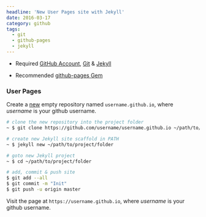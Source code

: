 ```yaml
---
headline: 'New User Pages site with Jekyll'
date: 2016-03-17
category: github
tags:
  - git
  - github-pages
  - jekyll
---
```


- Required [GitHub Account], [Git] & [Jekyll]

- Recommended [github-pages Gem]

### User Pages
Create a [new] empty repository named `username.github.io`, where _username_ is your github username.

```sh
# clone the new repository into the project folder
~ $ git clone https://github.com/username/username.github.io ~/path/to/project/folder

# create new Jekyll site scaffold in PATH
~ $ jekyll new ~/path/to/project/folder

# goto new Jekyll project
~ $ cd ~/path/to/project/folder

# add, commit & push site
$ git add --all
$ git commit -m "Init"
$ git push -u origin master
```

Visit the page at `https://username.github.io`, where _username_ is your github username.

[GitHub Account]: https://github.com/
[git]: https://git-scm.com/book/en/v1/Getting-Started-Installing-Git#Installing-on-Mac
[Jekyll]: https://jekyllrb.com/
[github-pages Gem]: https://help.github.com/articles/setting-up-your-github-pages-site-locally-with-jekyll/
[new]: https://github.com/new